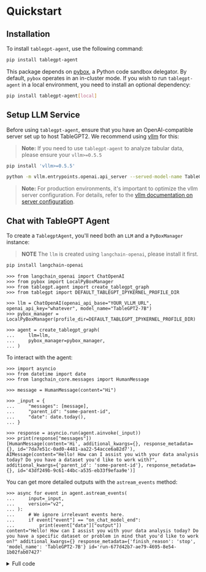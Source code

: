 # Quickstart

## Installation

To install `tablegpt-agent`, use the following command:

```sh
pip install tablegpt-agent
```

This package depends on [pybox](https://github.com/edwardzjl/pybox), a Python code sandbox delegator. By default, `pybox` operates in an in-cluster mode. If you wish to run `tablegpt-agent` in a local environment, you need to install an optional dependency:

```sh
pip install tablegpt-agent[local]
```

## Setup LLM Service

Before using `tablegpt-agent`, ensure that you have an OpenAI-compatible server set up to host TableGPT2. We recommend using [vllm](https://github.com/vllm-project/vllm) for this:

> **Note:**  If you need to use `tablegpt-agent` to analyze tabular data, please ensure your `vllm>=0.5.5`
```sh
pip install 'vllm>=0.5.5'
```


```sh
python -m vllm.entrypoints.openai.api_server --served-model-name TableGPT2-7B --model path/to/weights
```

> **Note:** For production environments, it's important to optimize the vllm server configuration. For details, refer to the [vllm documentation on server configuration](https://docs.vllm.ai/en/v0.6.0/serving/openai_compatible_server.html#command-line-arguments-for-the-server).

## Chat with TableGPT Agent

To create a `TablegptAgent`, you'll need both an `LLM` and a `PyBoxManager` instance:
> **NOTE** The `llm` is created using `langchain-openai`, please install it first.
```sh
pip install langchain-openai
```

```pycon
>>> from langchain_openai import ChatOpenAI
>>> from pybox import LocalPyBoxManager
>>> from tablegpt.agent import create_tablegpt_graph
>>> from tablegpt import DEFAULT_TABLEGPT_IPYKERNEL_PROFILE_DIR

>>> llm = ChatOpenAI(openai_api_base="YOUR_VLLM_URL", openai_api_key="whatever", model_name="TableGPT2-7B")
>>> pybox_manager = LocalPyBoxManager(profile_dir=DEFAULT_TABLEGPT_IPYKERNEL_PROFILE_DIR)

>>> agent = create_tablegpt_graph(
...     llm=llm,
...     pybox_manager=pybox_manager,
... )
```

To interact with the agent:

```pycon
>>> import asyncio
>>> from datetime import date
>>> from langchain_core.messages import HumanMessage

>>> message = HumanMessage(content="Hi")

>>> _input = {
...     "messages": [message],
...     "parent_id": "some-parent-id",
...     "date": date.today(),
... }

>>> response = asyncio.run(agent.ainvoke(_input))
>>> print(response["messages"])
[HumanMessage(content='Hi', additional_kwargs={}, response_metadata={}, id='7da7e51c-0ad0-4481-aa22-54acce6a82d7'), AIMessage(content="Hello! How can I assist you with your data analysis today? Do you have a dataset you'd like to work with?", additional_kwargs={'parent_id': 'some-parent-id'}, response_metadata={}, id='43df249b-9c61-44bc-a535-eb33f9efaa9e')]
```

You can get more detailed outputs with the `astream_events` method:

```pycon
>>> async for event in agent.astream_events(
...     input=_input,
...     version="v2",
... ):
...     # We ignore irrelevant events here.
...     if event["event"] == "on_chat_model_end":
...         print(event["data"]["output"])
content="Hello! How can I assist you with your data analysis today? Do you have a specific dataset or problem in mind that you'd like to work on?" additional_kwargs={} response_metadata={'finish_reason': 'stop', 'model_name': 'TableGPT2-7B'} id='run-677d42b7-ae79-4695-8e54-1b02fab07427'
```

<details>

<summary>Full code</summary>

```python
import asyncio
from datetime import date

from langchain_core.messages import HumanMessage
from langchain_openai import ChatOpenAI
from pybox import LocalPyBoxManager
from tablegpt.agent import create_tablegpt_graph
from tablegpt import DEFAULT_TABLEGPT_IPYKERNEL_PROFILE_DIR


# tablegpt-agent fully supports async invocation
async def main() -> None:
    llm = ChatOpenAI(openai_api_base="YOUR_VLLM_URL", openai_api_key="whatever", model_name="TableGPT2-7B")

    # Use local pybox manager for development and testing
    pybox_manager = LocalPyBoxManager(profile_dir=DEFAULT_TABLEGPT_IPYKERNEL_PROFILE_DIR)

    agent = create_tablegpt_graph(
        llm=llm,
        pybox_manager=pybox_manager,
    )

    message = HumanMessage(content="Hi")
    _input = {
        "messages": [message],
        "parent_id": "some-parent-id",
        "date": date.today(),  # noqa: DTZ011
    }

    # response = await agent.ainvoke(_input)
    # print(response["messages"])

    # More details can be obtained through the astream_events method
    async for event in agent.astream_events(
        input=_input,
        version="v2",
    ):
        print(event)  # noqa: T201


asyncio.run(main())
```

</details>
